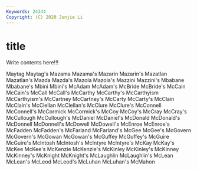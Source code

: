 ```yaml
---
Keywords: 24344
Copyright: (C) 2020 Junjie Li
---
```


# title

Write contents here!!!

Maytag 
Maytag's
Mazama 
Mazama's 
Mazarin 
Mazarin's 
Mazatlan 
Mazatlan's 
Mazda 
Mazda's 
Mazola 
Mazola's
Mazzini 
Mazzini's 
Mbabane 
Mbabane's 
Mbini 
Mbini's 
McAdam 
McAdam's 
McBride 
McBride's
McCain 
McCain's 
McCall 
McCall's 
McCarthy 
McCarthy's 
McCarthyism 
McCarthyism's 
McCartney 
McCartney's
McCarty 
McCarty's 
McClain 
McClain's 
McClellan 
McClellan's 
McClure 
McClure's 
McConnell 
McConnell's
McCormick 
McCormick's 
McCoy 
McCoy's 
McCray 
McCray's 
McCullough 
McCullough's 
McDaniel 
McDaniel's
McDonald 
McDonald's 
McDonnell 
McDonnell's 
McDowell 
McDowell's 
McEnroe 
McEnroe's 
McFadden 
McFadden's
McFarland 
McFarland's 
McGee 
McGee's 
McGovern 
McGovern's 
McGowan 
McGowan's 
McGuffey 
McGuffey's
McGuire 
McGuire's 
McIntosh 
McIntosh's 
McIntyre 
McIntyre's 
McKay 
McKay's 
McKee 
McKee's
McKenzie 
McKenzie's 
McKinley 
McKinley's 
McKinney 
McKinney's 
McKnight 
McKnight's 
McLaughlin 
McLaughlin's
McLean 
McLean's 
McLeod 
McLeod's 
McLuhan 
McLuhan's 
McMahon 
